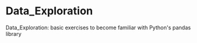 # Data_Exploration
Data_Exploration: basic exercises to become familiar with Python's pandas library 
